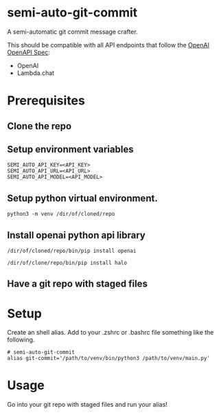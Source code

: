 # semi-auto-git-commit
A semi-automatic git commit message crafter.

This should be compatible with all API endpoints that follow the [OpenAI OpenAPI Spec](https://github.com/openai/openai-openapi):
* OpenAI
* Lambda.chat

# Prerequisites

## Clone the repo

## Setup environment variables
```
SEMI_AUTO_API_KEY=<API_KEY>
SEMI_AUTO_API_URL=<API_URL>
SEMI_AUTO_API_MODEL=<API_MODEL>
```

## Setup python virtual environment.
`python3 -m venv /dir/of/cloned/repo`

## Install openai python api library
`/dir/of/cloned/repo/bin/pip install openai`

`/dir/of/clone/repo/bin/pip install halo`

## Have a git repo with staged files

# Setup
Create an shell alias.
Add to your .zshrc or .bashrc file something like the following.
```
# semi-auto-git-commit
alias git-commit='/path/to/venv/bin/python3 /path/to/venv/main.py'
```

# Usage
Go into your git repo with staged files and run your alias!
